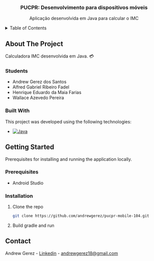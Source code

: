 <div align="center">
  <h3 align="center">PUCPR: Desenvolvimento para dispositivos móveis</h3>

  <p align="center">
    Aplicação desenvolvida em Java para calcular o IMC
  </p>
</div>

<details>
  <summary>Table of Contents</summary>
  <ol>
    <li>
      <a href="#about-the-project">About The Project</a>
      <ul>
        <li><a href="#built-with">Built With</a></li>
      </ul>
    </li>
    <li>
      <a href="#getting-started">Getting Started</a>
      <ul>
        <li><a href="#prerequisites">Prerequisites</a></li>
        <li><a href="#installation">Installation</a></li>
      </ul>
    </li>
  </ol>
</details>


## About The Project
Calculadora IMC desenvolvida em Java. 💳

### Students
* Andrew Gerez dos Santos
* Alfred Gabriel Ribeiro Fadel
* Henrique Eduardo da Maia Farias
* Wallace Azevedo Pereira

### Built With

This project was developed using the following technologies:
* [![Java][Java]][Java-url]

## Getting Started

Prerequisites for installing and running the application locally.

### Prerequisites

* Android Studio

### Installation

1. Clone the repo
   ```sh
   git clone https://github.com/andrewgerez/pucpr-mobile-104.git
   ```
2. Build gradle and run

 
## Contact

Andrew Gerez - [Linkedin](https://www.linkedin.com/in/andrewgerez/) - andrewgerez18@gmail.com

[Node.js]: https://img.shields.io/badge/Node.js-339933?style=for-the-badge&logo=nodedotjs&logoColor=white
[Node-url]: https://nodejs.org/
[Nest.js]: https://img.shields.io/badge/Nest.js-FF69B4?style=for-the-badge&logo=nestjs&logoColor=white
[Nest-url]: https://nestjs.com
[Next.js]: https://img.shields.io/badge/next.js-000000?style=for-the-badge&logo=nextdotjs&logoColor=white
[Next-url]: https://nextjs.org/
[React.js]: https://img.shields.io/badge/React-20232A?style=for-the-badge&logo=react&logoColor=61DAFB
[React-url]: https://reactjs.org/
[Vue.js]: https://img.shields.io/badge/Vue.js-35495E?style=for-the-badge&logo=vuedotjs&logoColor=4FC08D
[Vue-url]: https://vuejs.org/
[Angular.io]: https://img.shields.io/badge/Angular-DD0031?style=for-the-badge&logo=angular&logoColor=white
[Angular-url]: https://angular.io/
[Svelte.dev]: https://img.shields.io/badge/Svelte-4A4A55?style=for-the-badge&logo=svelte&logoColor=FF3E00
[Svelte-url]: https://svelte.dev/
[Laravel.com]: https://img.shields.io/badge/Laravel-FF2D20?style=for-the-badge&logo=laravel&logoColor=white
[Laravel-url]: https://laravel.com
[Bootstrap.com]: https://img.shields.io/badge/Bootstrap-563D7C?style=for-the-badge&logo=bootstrap&logoColor=white
[Bootstrap-url]: https://getbootstrap.com
[JQuery.com]: https://img.shields.io/badge/jQuery-0769AD?style=for-the-badge&logo=jquery&logoColor=white
[JQuery-url]: https://jquery.com 
[Java]: https://img.shields.io/badge/Java-ffa500?style=for-the-badge&logo=java&logoColor=white
[Java-url]: https://www.java.com/pt-BR/
